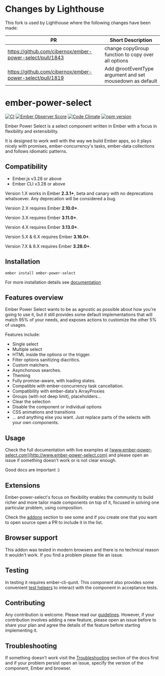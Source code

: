 # Changes by Lighthouse

This fork is used by Lighthouse where the following changes have been made:

| PR                                                       | Short Description                                        |
| -------------------------------------------------------- |--------------------------------------------------------- |
| https://github.com/cibernox/ember-power-select/pull/1843 | change copyGroup function to copy over all options       |
| https://github.com/cibernox/ember-power-select/pull/1819 | Add @rootEventType argument and set mousedown as default |

# ember-power-select

[![CI](https://github.com/cibernox/ember-power-select/actions/workflows/ci.yml/badge.svg)](https://github.com/cibernox/ember-power-select/actions/workflows/ci.yml)
[![Ember Observer Score](http://emberobserver.com/badges/ember-power-select.svg)](http://emberobserver.com/addons/ember-power-select)
[![Code Climate](https://codeclimate.com/github/cibernox/ember-power-select/badges/gpa.svg)](https://codeclimate.com/github/cibernox/ember-power-select)
[![npm version](https://badge.fury.io/js/ember-power-select.svg)](https://badge.fury.io/js/ember-power-select)

Ember Power Select is a select component written in Ember with a focus in flexibility and extensibility.

It is designed to work well with the way we build Ember apps, so it plays nicely with promises, ember-concurrency's tasks,
ember-data collections and follows idiomatic patterns.

## Compatibility

* Ember.js v3.28 or above
* Ember CLI v3.28 or above

Version 1.X works in Ember **2.3.1+**, beta and canary with no deprecations
whatsoever. Any deprecation will be considered a bug.

Version 2.X requires Ember **2.10.0+**.

Version 3.X requires Ember **3.11.0+**.

Version 4.X requires Ember **3.13.0+**.

Version 5.X & 6.X requires Ember **3.16.0+**.

Version 7.X & 8.X requires Ember **3.28.0+**.

## Installation

```
ember install ember-power-select
```

For more installation details see [documentation](https://ember-power-select.com/docs/installation)

## Features overview

Ember Power Select wants to be as agnostic as possible about how you're going to use it, but it still provides
some default implementations that will match 95% of your needs, and exposes actions to customize the other
5% of usages.

Features include:

* Single select
* Multiple select
* HTML inside the options or the trigger.
* Filter options sanitizing diacritics.
* Custom matchers.
* Asynchonous searches.
* Theming
* Fully promise-aware, with loading states.
* Compatible with ember-concurrency task cancellation.
* Compatibility with ember-data's ArrayProxies
* Groups (with not deep limit), placeholders...
* Clear the selection
* Disable the component or individual options
* CSS animations and transitions
* ... and anything else you want. Just replace parts of the selects with your own components.

## Usage

Check the full documentation with live examples at [www.ember-power-select.com](http://www.ember-power-select.com) and
please open an issue if something doesn't work or is not clear enough.

Good docs are important :)

## Extensions

Ember-power-select's focus on flexibility enables the community to build richer and more tailor made
components on top of it, focused in solving one particular problem, using composition.

Check the [addons](http://www.ember-power-select.com/addons) section to see some and if you create
one that you want to open source open a PR to include it in the list.

## Browser support

This addon was tested in modern browsers and there is no technical reason it
wouldn't work. If you find a problem please file an issue.

## Testing

In testing it requires ember-cli-qunit. This component also provides some convenient [test helpers](http://www.ember-power-select.com/docs/test-helpers)
to interact with the component in acceptance tests.

## Contributing

Any contribution is welcome. Please read our [guidelines](CONTRIBUTING.md).
However, if your contribution involves adding a new feature, please open an issue before to
share your plan and agree the details of the feature before starting implementing it.

## Troubleshooting

If something doesn't work visit the [Troubleshooting](http://www.ember-power-select.com/docs/troubleshooting)
section of the docs first and if your problem persist open an issue, specify the version of the component,
Ember and browser.

